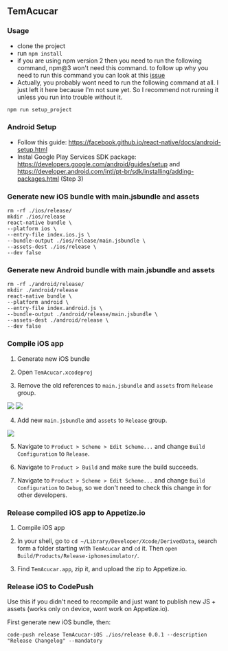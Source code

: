 ## TemAcucar

### Usage

- clone the project
- run `npm install`
- if you are using npm version 2 then you need to run the following command, npm@3 won't need this command. to follow up why you need to run this command you can look at this [issue](https://github.com/rackt/react-redux/issues/236)
- Actually, you probably wont need to run the following command at all. I just left it here because I'm not sure yet. So I recommend not running it unless you run into trouble without it.

```js
npm run setup_project
```

### Android Setup

- Follow this guide: https://facebook.github.io/react-native/docs/android-setup.html
- Instal Google Play Services SDK package: https://developers.google.com/android/guides/setup and https://developer.android.com/intl/pt-br/sdk/installing/adding-packages.html (Step 3)

### Generate new iOS bundle with main.jsbundle and assets

```
rm -rf ./ios/release/
mkdir ./ios/release
react-native bundle \
--platform ios \
--entry-file index.ios.js \
--bundle-output ./ios/release/main.jsbundle \
--assets-dest ./ios/release \
--dev false
```

### Generate new Android bundle with main.jsbundle and assets

```
rm -rf ./android/release/
mkdir ./android/release
react-native bundle \
--platform android \
--entry-file index.android.js \
--bundle-output ./android/release/main.jsbundle \
--assets-dest ./android/release \
--dev false
```

### Compile iOS app

1. Generate new iOS bundle

2. Open `TemAcucar.xcodeproj`

3. Remove the old references to `main.jsbundle` and `assets` from `Release` group.

![](http://s11.postimg.org/pohv1wgov/Screen_Shot_2016_02_18_at_4_36_11_PM.png)
![](http://s11.postimg.org/3rvc1j3i7/Screen_Shot_2016_02_18_at_4_36_59_PM.png)

4. Add new `main.jsbundle` and `assets` to `Release` group.

![](http://s11.postimg.org/43cseajy7/Screen_Shot_2016_02_18_at_4_37_11_PM.png)

5. Navigate to `Product > Scheme > Edit Scheme...` and change `Build Configuration` to `Release`.

6. Navigate to `Product > Build` and make sure the build succeeds.

7. Navigate to `Product > Scheme > Edit Scheme...` and change `Build Configuration` to `Debug`, so we don't need to check this change in for other developers.

### Release compiled iOS app to Appetize.io

1. Compile iOS app

2. In your shell, go to `cd ~/Library/Developer/Xcode/DerivedData`, search form a folder starting with `TemAcucar` and `cd` it. Then `open Build/Products/Release-iphonesimulator/`.

3. Find `TemAcucar.app`, zip it, and upload the zip to Appetize.io.

### Release iOS to CodePush

Use this if you didn't need to recompile and just want to publish new JS + assets (works only on device, wont work on Appetize.io).

First generate new iOS bundle, then:

```
code-push release TemAcucar-iOS ./ios/release 0.0.1 --description "Release Changelog" --mandatory
```
